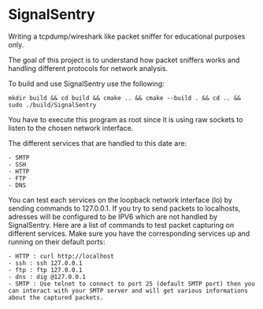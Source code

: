 # SignalSentry
Writing a tcpdump/wireshark like packet sniffer for educational purposes only.

The goal of this project is to understand how packet sniffers works and handling different protocols for network analysis.

To build and use SignalSentry use the following:

```
mkdir build && cd build && cmake .. && cmake --build . && cd .. && sudo ./build/SignalSentry
```

You have to execute this program as root since it is using raw sockets to listen to the chosen network interface.

The different services that are handled to this date are:

    - SMTP
    - SSH
    - HTTP
    - FTP
    - DNS

You can test each services on the loopback network interface (lo) by sending commands to 127.0.0.1. If you try to send packets to localhosts, adresses will be configured to be IPV6 which are not handled by SignalSentry. Here are a list of commands to test packet capturing on different services. Make sure you have the corresponding services up and running on their default ports:

    - HTTP : curl http://localhost
    - ssh : ssh 127.0.0.1
    - ftp : ftp 127.0.0.1
    - dns : dig @127.0.0.1
    - SMTP : Use telnet to connect to port 25 (default SMTP port) then you can interact with your SMTP server and will get various informations about the captured packets.